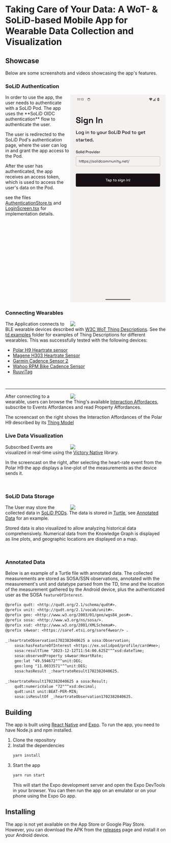 # Taking Care of Your Data: A WoT- & SoLiD-based Mobile App for Wearable Data Collection and Visualization

## Showcase
Below are some screenshots and videos showcasing the app's features.
### SoLiD Authentication

<img align="right" width="300" src="images/SolidAuthentication.png">
In order to use the app, the user needs to authenticate with a SoLiD Pod. The app uses the **SoLiD OIDC authentication** flow to authenticate the user.

The user is redirected to the SoLiD Pod's authentication page, where the user can log in and grant the app access to the Pod.

After the user has authenticated, the app receives an access token, which is used to access the user's data on the Pod.

see the files [AuthenticationStore.ts](app/models/AuthenticationStore.ts) and [LoginScreen.tsx](app/screens/LoginScreen.tsx) for implementation details.

<br clear="right"/>

### Connecting Wearables

<img align="right" width="300" src="https://github.com/derwehr/WearableSolid/assets/7078901/d03f3e0b-b723-458b-9b2a-c58a08713761">

The Application connects to BLE wearable devices described with [W3C WoT Thing Descriptions](https://www.w3.org/TR/wot-thing-description11/). See the [td examples](https://github.com/derwehr/WearableSolid/tree/master/td%20examples) folder for examples of Thing Descriptions for different wearables. This was successfully tested with the following devices:
 - [Polar H9 Heartrate sensor](https://www.polar.com/en/sensors/h9-heart-rate-sensor)
 - [Magene H303 Heartrate Sensor](https://www.magene.com/sensors/52-h303-heart-rate-monitor.html)
 - [Garmin Cadence Sensor 2](https://www.garmin.com/en-US/p/641212/)
 - [Wahoo RPM Bike Cadence Sensor](https://www.wahoofitness.com/devices/bike-sensors/wahoo-rpm-cadence-sensor)
 - [RuuviTag](https://ruuvi.com/ruuvitag/)
    
<br clear="right"/>

---

<img align="right" width="300" src="https://github.com/derwehr/WearableSolid/assets/7078901/b1e77893-4706-4eca-80c0-e7830ab977c7">


After connecting to a wearable, users can browse the Thing's available [Interaction Affordaces](https://www.w3.org/TR/wot-thing-description11/#interaction-affordances), subscribe to Events Affordances and read Property Affordances.

The screencast on the right shows the Interaction Affordances of the Polar H9 described by its [Thing Model](https://github.com/derwehr/WearableSolid/blob/master/td%20examples/PolarH9.json)
<br clear="right"/>

### Live Data Visualization

<img align="right" width="300" src="https://github.com/derwehr/WearableSolid/assets/7078901/bb48375f-635d-4be6-93f3-c3ed84e05b52">

Subscribed Events are visualized in real-time using the [Victory Native](https://formidable.com/open-source/victory/docs/native/) library.

In the screencast on the right, after selecting the heart-rate event from the Polar H9 the app displays a line-plot of the measurements as the device sends it.

<br clear="right"/>

### SoLiD Data Storage

<img align="right" width="300" src="https://github.com/derwehr/WearableSolid/assets/7078901/c6a6ba36-6b01-47d3-87b6-a4d30cc4e2ec">

The User may store the collected data in [SoLiD PODs](https://solidproject.org/). The data is stored in [Turtle](https://www.w3.org/TR/turtle/), see [Annotated Data](#annotated-data) for an example.

Stored data is also visualized to allow analyzing historical data comprehensively. Numerical data from the Knowledge Graph is displayed as line plots, and geographic locations are displayed on a map.

<br clear="right"/>

### Annotated Data
Below is an example of a Turtle file with annotated data. The collected measurements are stored as SOSA/SSN observations, annotated with the measurement's unit and datatype parsed from the TD, time and the location of the measurement gathered by the Android device, plus the authenticated user as the SOSA `featureOfInterest`.
```turtle
@prefix qudt: <http://qudt.org/2.1/schema/qudt#>.
@prefix unit: <http://qudt.org/2.1/vocab/unit#>.
@prefix geo: <http://www.w3.org/2003/01/geo/wgs84_pos#>.
@prefix sosa: <http://www.w3.org/ns/sosa/>.
@prefix xsd: <http://www.w3.org/2001/XMLSchema#>.
@prefix s4wear: <https://saref.etsi.org/saref4wear/> .

_:heartrateObservation1702382040625 a sosa:Observation;
    sosa:hasFeatureOfInterest <https://ex.solidpod/profile/card#me>;
    sosa:resultTime "2023-12-12T11:54:00.625Z"^^xsd:dateTime;
    sosa:observedProperty s4wear:HeartRate;
    geo:lat "49.594672"^^unit:DEG;
    geo:long "11.0033571"^^unit:DEG;
    sosa:hasResult _:heartrateResult1702382040625.

_:heartrateResult1702382040625 a sosa:Result;
    qudt:numericValue "72"^^xsd:decimal;
    qudt:unit unit:BEAT-PER-MIN;
    sosa:isResultOf _:heartrateObservation1702382040625.
```

## Building
The app is built using [React Native](https://reactnative.dev/) and [Expo](https://expo.io/). To run the app, you need to have Node.js and npm installed.

1. Clone the repository
2. Install the dependencies
    ```bash
    yarn install
    ```
3. Start the app
    ```bash
    yarn run start
    ```
    This will start the Expo development server and open the Expo DevTools in your browser. You can then run the app on an emulator or on your phone using the Expo Go app.

## Installing
The app is not yet available on the App Store or Google Play Store. However, you can download the APK from the [releases](https://github.com/derwehr/WoT-Solid/releases) page and install it on your Android device.
